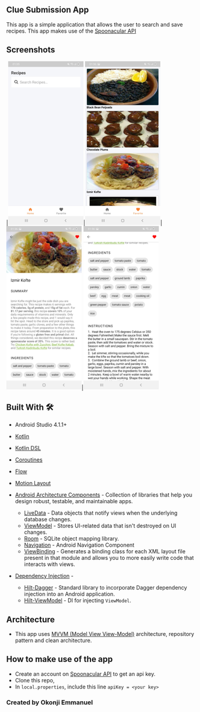 ## Clue Submission App
This app is a simple application that allows the user to search and save recipes. This app makes use of the [Spoonacular API](https://spoonacular.com/)

## Screenshots
|<img src="screenshots/Screenshot_1.jpg" width=200/>|<img src="screenshots/Screenshot_2.jpg" width=200/>|<img src="screenshots/Screenshot_3.jpg" width=200/>|<img src="screenshots/Screenshot_4.jpg" width=200/>

## Built With 🛠

- Android Studio 4.1.1+
- [Kotlin](https://kotlinlang.org/)
- [Kotlin DSL](https://proandroiddev.com/writing-dsls-in-kotlin-part-1-7f5d2193f277)
- [Coroutines](https://kotlinlang.org/docs/reference/coroutines-overview.html)
- [Flow](https://kotlin.github.io/kotlinx.coroutines/kotlinx-coroutines-core/kotlinx.coroutines.flow/-flow/)
- [Motion Layout](https://developer.android.com/training/constraint-layout/motionlayout)
- [Android Architecture Components](https://developer.android.com/topic/libraries/architecture) - Collection of libraries that help you design robust, testable, and maintainable apps.
  - [LiveData](https://developer.android.com/topic/libraries/architecture/livedata) - Data objects that notify views when the underlying database changes.
  - [ViewModel](https://developer.android.com/topic/libraries/architecture/viewmodel) - Stores UI-related data that isn't destroyed on UI changes.
  - [Room](https://developer.android.com/topic/libraries/architecture/room) - SQLite object mapping library.
  - [Navigation](https://developer.android.com/guide/navigation/navigation-getting-started) - Android Navigation Component
  - [ViewBinding](https://developer.android.com/topic/libraries/view-binding) - Generates a binding class for each XML layout file present in that module and allows you to more easily write code that interacts with views.

- [Dependency Injection](https://developer.android.com/training/dependency-injection) -
  - [Hilt-Dagger](https://dagger.dev/hilt/) - Standard library to incorporate Dagger dependency injection into an Android application.
  - [Hilt-ViewModel](https://developer.android.com/training/dependency-injection/hilt-jetpack) - DI for injecting `ViewModel`.

## Architecture
- This app uses [MVVM (Model View View-Model)](https://developer.android.com/jetpack/docs/guide#recommended-app-arch) architecture, repository pattern and clean architecture.

## How to make use of the app
- Create an account on [Spoonacular API](https://spoonacular.com/) to get an api key.
- Clone this repo,
- In `local.properties`, include this line `apiKey = <your key>`

### Created by Okonji Emmanuel